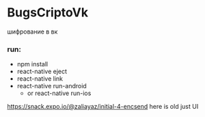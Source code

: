 # BugsCriptoVk
шифрование в вк

### run: 
- npm install
- react-native eject
- react-native link
- react-native run-android
    - or react-native run-ios

https://snack.expo.io/@zaliayaz/initial-4-encsend here is old just UI
